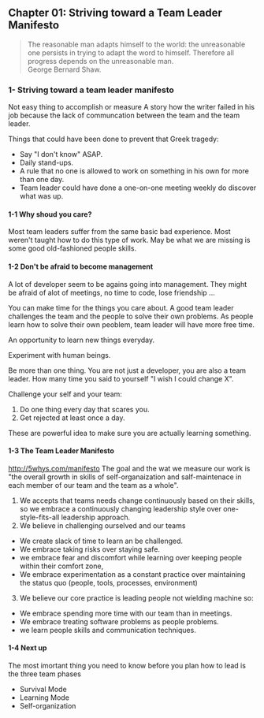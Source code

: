 ## Chapter 01: Striving toward a Team Leader Manifesto

>The reasonable man adapts himself to the world: the unreasonable one persists in trying to adapt the word to himself. Therefore all progress depends on the unreasonable man.  
George Bernard Shaw.

###  1- Striving toward a team leader manifesto
Not easy thing to accomplish or measure
A story how the writer failed in his job because the lack of communcation between the team and the team leader.

Things that could have been done to prevent that Greek tragedy:
  * Say "I don't know" ASAP.
  * Daily stand-ups.
  * A rule that no one is allowed to work on something in his own for more than one day.
  * Team leader could have done a one-on-one meeting weekly do discover what was up.

#### 1-1 Why shoud you care?

  Most team leaders suffer from the same basic bad experience. Most weren't taught how to do this type of work. May be what we are missing is some good old-fashioned people skills.

#### 1-2 Don't be afraid to become management

  A lot of developer seem to be agains going into management. They might be afraid of alot of meetings, no time to code, lose friendship ...

You can make time for the things you care about. A good team leader challenges the team and the people to solve their own problems. As people learn how to solve their own peoblem, team leader will have more free time.

An opportunity to learn new things everyday.

Experiment with human beings.

Be more than one thing. You are not just a developer, you are also a team leader. How many time you said to yourself "I wish I could change X".

Challenge your self and your team:

1. Do one thing every day that scares you.
2. Get rejected at least once a day.

These are powerful idea to make sure you are actually learning something.

#### 1-3 The Team Leader Manifesto

http://5whys.com/manifesto
The goal and the wat we measure our work is "the overall growth in skills of self-organaization and salf-maintenace in each member of our team and the team as a whole".

1. We accepts that teams needs change continuously based on their skills, so we embrace a continuously changing leadership style over one-style-fits-all leadership approach.
2. We believe in challenging ourselved and our teams
  * We create slack of time to learn an be challenged.
  * We embrace taking risks over staying safe.
  * we embrace fear and discomfort while learning over keeping people within their comfort zone,
  * We embrace experimentation as a constant practice over maintaining the status quo (people, tools, processes, environment)
3. We believe our core practice is leading people not wielding machine so:
  * We embrace spending more time with our team than in meetings.
  * We embrace treating software problems as people problems.
  * we learn people skills and communication techniques.

#### 1-4 Next up

The most imortant thing you need to know before you plan how to lead is the three team phases
  * Survival Mode
  * Learning Mode
  * Self-organization    
